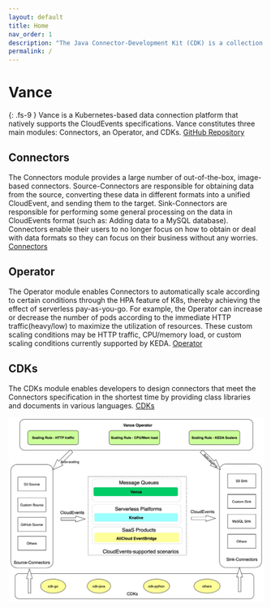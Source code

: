 ```yaml
---
layout: default
title: Home
nav_order: 1
description: "The Java Connector-Development Kit (CDK) is a collection of Java packages to help you to build a new [Vance Connector][vc] in minutes."
permalink: /
---
```


# Vance
{: .fs-9 }
Vance is a Kubernetes-based data connection platform that natively supports the CloudEvents specifications. Vance constitutes three main modules: Connectors, an Operator, and CDKs. [GitHub Repository][vance]

## Connectors
The Connectors module provides a large number of out-of-the-box, image-based connectors. Source-Connectors are responsible for obtaining data from the source, converting these data in different formats into a unified CloudEvent, and sending them to the target. Sink-Connectors are responsible for performing some general processing on the data in CloudEvents format (such as: Adding data to a MySQL database). Connectors enable their users to no longer focus on how to obtain or deal with data formats so they can focus on their business without any worries. [Connectors][con]

## Operator
The Operator module enables Connectors to automatically scale according to certain conditions through the HPA feature of K8s, thereby achieving the effect of serverless pay-as-you-go. For example, the Operator can increase or decrease the number of pods according to the immediate HTTP traffic(heavy/low) to maximize the utilization of resources. These custom scaling conditions may be HTTP traffic, CPU/memory load, or custom scaling conditions currently supported by KEDA. [Operator][ope]

## CDKs
The CDKs module enables developers to design connectors that meet the Connectors specification in the shortest time by providing class libraries and documents in various languages. [CDKs][cdks]

![alt text](images/Flowchart.jpg)


[vance]: https://github.com/linkall-labs/vance/
[con]: /connectors.md
[ope]: /operator.md
[cdks]: /cdks.md
